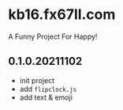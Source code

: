 # kb16.fx67ll.com
A Funny Project For Happy!

## 0.1.0.20211102  
* init project  
* add `flipclock.js`  
* add text & emoji  